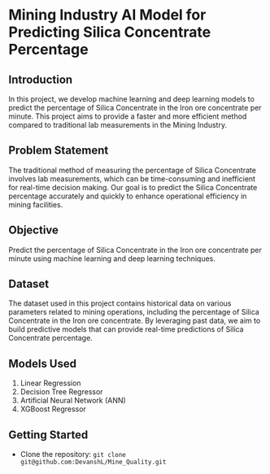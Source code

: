 # Mining Industry AI Model for Predicting Silica Concentrate Percentage

## Introduction
In this project, we develop machine learning and deep learning models to predict the percentage of Silica Concentrate in the Iron ore concentrate per minute. This project aims to provide a faster and more efficient method compared to traditional lab measurements in the Mining Industry.

## Problem Statement
The traditional method of measuring the percentage of Silica Concentrate involves lab measurements, which can be time-consuming and inefficient for real-time decision making. Our goal is to predict the Silica Concentrate percentage accurately and quickly to enhance operational efficiency in mining facilities.

## Objective
Predict the percentage of Silica Concentrate in the Iron ore concentrate per minute using machine learning and deep learning techniques.

## Dataset
The dataset used in this project contains historical data on various parameters related to mining operations, including the percentage of Silica Concentrate in the Iron ore concentrate. By leveraging past data, we aim to build predictive models that can provide real-time predictions of Silica Concentrate percentage.

## Models Used
1. Linear Regression
2. Decision Tree Regressor
3. Artificial Neural Network (ANN)
4. XGBoost Regressor


## Getting Started
- Clone the repository: `git clone git@github.com:DevanshL/Mine_Quality.git`




